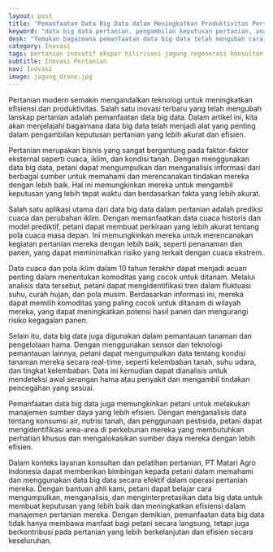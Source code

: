 ```yaml
---
layout: post
title: "Pemanfaatan Data Big Data dalam Meningkatkan Produktivitas Pertanian, Solusi Akurat dan Efisien"
keyword: "data big data pertanian, pengambilan keputusan pertanian, analisis data pertanian, efisiensi pertanian, pola iklim pertanian, Matari Agro Indonesia, konsultasi pertanian, pelatihan pertanian"
desk: "Temukan bagaimana pemanfaatan data big data telah mengubah cara pengambilan keputusan pertanian, memberikan petani akses ke informasi yang lebih akurat dan membantu meningkatkan efisiensi dalam manajemen pertanian. Pelajari lebih lanjut tentang bagaimana layanan konsultan dan pelatihan dari PT Matari Agro Indonesia dapat membantu petani memanfaatkan potensi data besar dalam operasi pertanian mereka, termasuk analisis pola iklim dan cuaca dalam menentukan komoditas yang cocok"
category: Inovasi
tags: pertanian inovatif ekspor hilirisasi jagung regenerasi konsultan ketahanan pangan
subtitle: Inovasi Pertanian
nav: Inovasi
image: jagung_drone.jpg
---
```


Pertanian modern semakin mengandalkan teknologi untuk meningkatkan efisiensi dan produktivitas. Salah satu inovasi terbaru yang telah mengubah lanskap pertanian adalah pemanfaatan data big data. Dalam artikel ini, kita akan menjelajahi bagaimana data big data telah menjadi alat yang penting dalam pengambilan keputusan pertanian yang lebih akurat dan efisien.

Pertanian merupakan bisnis yang sangat bergantung pada faktor-faktor eksternal seperti cuaca, iklim, dan kondisi tanah. Dengan menggunakan data big data, petani dapat mengumpulkan dan menganalisis informasi dari berbagai sumber untuk memahami dan merencanakan tindakan mereka dengan lebih baik. Hal ini memungkinkan mereka untuk mengambil keputusan yang lebih tepat waktu dan berdasarkan fakta yang lebih akurat.

Salah satu aplikasi utama dari data big data dalam pertanian adalah prediksi cuaca dan perubahan iklim. Dengan memanfaatkan data cuaca historis dan model prediktif, petani dapat membuat perkiraan yang lebih akurat tentang pola cuaca masa depan. Ini memungkinkan mereka untuk merencanakan kegiatan pertanian mereka dengan lebih baik, seperti penanaman dan panen, yang dapat meminimalkan risiko yang terkait dengan cuaca ekstrem.

Data cuaca dan pola iklim dalam 10 tahun terakhir dapat menjadi acuan penting dalam menentukan komoditas yang cocok untuk ditanam. Melalui analisis data tersebut, petani dapat mengidentifikasi tren dalam fluktuasi suhu, curah hujan, dan pola musim. Berdasarkan informasi ini, mereka dapat memilih komoditas yang paling cocok untuk ditanam di wilayah mereka, yang dapat meningkatkan potensi hasil panen dan mengurangi risiko kegagalan panen.

Selain itu, data big data juga digunakan dalam pemantauan tanaman dan pengelolaan hama. Dengan menggunakan sensor dan teknologi pemantauan lainnya, petani dapat mengumpulkan data tentang kondisi tanaman mereka secara real-time, seperti kelembaban tanah, suhu udara, dan tingkat kelembaban. Data ini kemudian dapat dianalisis untuk mendeteksi awal serangan hama atau penyakit dan mengambil tindakan pencegahan yang sesuai.

Pemanfaatan data big data juga memungkinkan petani untuk melakukan manajemen sumber daya yang lebih efisien. Dengan menganalisis data tentang konsumsi air, nutrisi tanah, dan penggunaan pestisida, petani dapat mengidentifikasi area-area di perkebunan mereka yang membutuhkan perhatian khusus dan mengalokasikan sumber daya mereka dengan lebih efisien.

Dalam konteks layanan konsultan dan pelatihan pertanian, PT Matari Agro Indonesia dapat memberikan bimbingan kepada petani dalam memahami dan menggunakan data big data secara efektif dalam operasi pertanian mereka. Dengan bantuan ahli kami, petani dapat belajar cara mengumpulkan, menganalisis, dan menginterpretasikan data big data untuk membuat keputusan yang lebih baik dan meningkatkan efisiensi dalam manajemen pertanian mereka. Dengan demikian, pemanfaatan data big data tidak hanya membawa manfaat bagi petani secara langsung, tetapi juga berkontribusi pada pertanian yang lebih berkelanjutan dan efisien secara keseluruhan.
